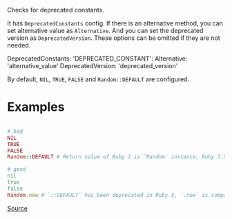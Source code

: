 
Checks for deprecated constants.

It has `DeprecatedConstants` config. If there is an alternative method, you can set
alternative value as `Alternative`. And you can set the deprecated version as
`DeprecatedVersion`. These options can be omitted if they are not needed.

  DeprecatedConstants:
    'DEPRECATED_CONSTANT':
      Alternative: 'alternative_value'
      DeprecatedVersion: 'deprecated_version'

By default, `NIL`, `TRUE`, `FALSE` and `Random::DEFAULT` are configured.

# Examples

```ruby

# bad
NIL
TRUE
FALSE
Random::DEFAULT # Return value of Ruby 2 is `Random` instance, Ruby 3.0 is `Random` class.

# good
nil
true
false
Random.new # `::DEFAULT` has been deprecated in Ruby 3, `.new` is compatible with Ruby 2.
```

[Source](http://www.rubydoc.info/gems/rubocop/RuboCop/Cop/Lint/DeprecatedConstants)